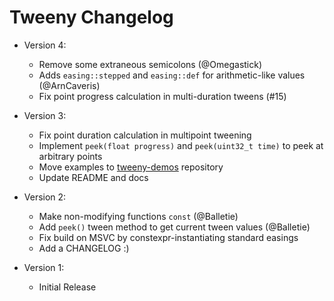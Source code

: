 # Tweeny Changelog
- Version 4:
  - Remove some extraneous semicolons (@Omegastick)
  - Adds `easing::stepped` and `easing::def` for arithmetic-like values (@ArnCaveris)
  - Fix point progress calculation in multi-duration tweens (#15)

- Version 3:
  - Fix point duration calculation in multipoint tweening 
  - Implement `peek(float progress)` and `peek(uint32_t time)` to peek
    at arbitrary points
  - Move examples to [tweeny-demos](github.com/mobius3/tweeny-demos) repository
  - Update README and docs

- Version 2:
  - Make non-modifying functions `const` (@Balletie)
  - Add `peek()` tween method to get current tween values (@Balletie)
  - Fix build on MSVC by constexpr-instantiating standard easings
  - Add a CHANGELOG :)

- Version 1:
  - Initial Release

